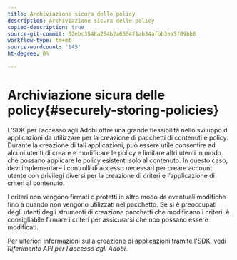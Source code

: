 ```yaml
---
title: Archiviazione sicura delle policy
description: Archiviazione sicura delle policy
copied-description: true
source-git-commit: 02ebc3548a254b2a6554f1ab34afbb3ea5f09bb8
workflow-type: tm+mt
source-wordcount: '145'
ht-degree: 0%

---
```


# Archiviazione sicura delle policy{#securely-storing-policies}

L’SDK per l’accesso agli Adobi offre una grande flessibilità nello sviluppo di applicazioni da utilizzare per la creazione di pacchetti di contenuti e policy. Durante la creazione di tali applicazioni, può essere utile consentire ad alcuni utenti di creare e modificare le policy e limitare altri utenti in modo che possano applicare le policy esistenti solo al contenuto. In questo caso, devi implementare i controlli di accesso necessari per creare account utente con privilegi diversi per la creazione di criteri e l’applicazione di criteri al contenuto.

I criteri non vengono firmati o protetti in altro modo da eventuali modifiche fino a quando non vengono utilizzati nel pacchetto. Se si è preoccupati degli utenti degli strumenti di creazione pacchetti che modificano i criteri, è consigliabile firmare i criteri per assicurarsi che non possano essere modificati.

Per ulteriori informazioni sulla creazione di applicazioni tramite l&#39;SDK, vedi *Riferimento API per l’accesso agli Adobi*.

